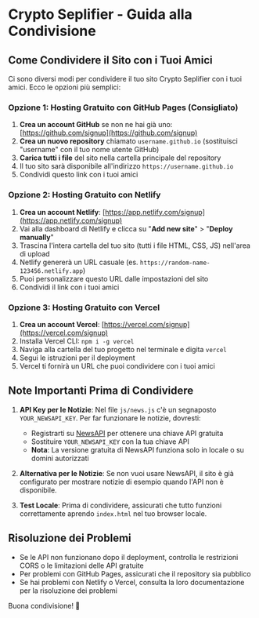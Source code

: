 # Crypto Seplifier - Guida alla Condivisione

## Come Condividere il Sito con i Tuoi Amici

Ci sono diversi modi per condividere il tuo sito Crypto Seplifier con i tuoi amici. Ecco le opzioni più semplici:

### Opzione 1: Hosting Gratuito con GitHub Pages (Consigliato)

1. **Crea un account GitHub** se non ne hai già uno: [https://github.com/signup](https://github.com/signup)
2. **Crea un nuovo repository** chiamato `username.github.io` (sostituisci "username" con il tuo nome utente GitHub)
3. **Carica tutti i file** del sito nella cartella principale del repository
4. Il tuo sito sarà disponibile all'indirizzo `https://username.github.io`
5. Condividi questo link con i tuoi amici

### Opzione 2: Hosting Gratuito con Netlify

1. **Crea un account Netlify**: [https://app.netlify.com/signup](https://app.netlify.com/signup)
2. Vai alla dashboard di Netlify e clicca su "**Add new site**" > "**Deploy manually**"
3. Trascina l'intera cartella del tuo sito (tutti i file HTML, CSS, JS) nell'area di upload
4. Netlify genererà un URL casuale (es. `https://random-name-123456.netlify.app`)
5. Puoi personalizzare questo URL dalle impostazioni del sito
6. Condividi il link con i tuoi amici

### Opzione 3: Hosting Gratuito con Vercel

1. **Crea un account Vercel**: [https://vercel.com/signup](https://vercel.com/signup)
2. Installa Vercel CLI: `npm i -g vercel`
3. Naviga alla cartella del tuo progetto nel terminale e digita `vercel`
4. Segui le istruzioni per il deployment
5. Vercel ti fornirà un URL che puoi condividere con i tuoi amici

## Note Importanti Prima di Condividere

1. **API Key per le Notizie**: Nel file `js/news.js` c'è un segnaposto `YOUR_NEWSAPI_KEY`. Per far funzionare le notizie, dovresti:
   - Registrarti su [NewsAPI](https://newsapi.org/) per ottenere una chiave API gratuita
   - Sostituire `YOUR_NEWSAPI_KEY` con la tua chiave API
   - **Nota**: La versione gratuita di NewsAPI funziona solo in locale o su domini autorizzati

2. **Alternativa per le Notizie**: Se non vuoi usare NewsAPI, il sito è già configurato per mostrare notizie di esempio quando l'API non è disponibile.

3. **Test Locale**: Prima di condividere, assicurati che tutto funzioni correttamente aprendo `index.html` nel tuo browser locale.

## Risoluzione dei Problemi

- Se le API non funzionano dopo il deployment, controlla le restrizioni CORS o le limitazioni delle API gratuite
- Per problemi con GitHub Pages, assicurati che il repository sia pubblico
- Se hai problemi con Netlify o Vercel, consulta la loro documentazione per la risoluzione dei problemi

Buona condivisione! 🚀